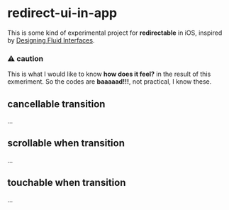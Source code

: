 # redirect-ui-in-app

This is some kind of experimental project for **redirectable** in iOS, inspired by [Designing Fluid Interfaces](https://developer.apple.com/videos/play/wwdc2018/803/).

### :warning: caution

This is what I would like to know **how does it feel?** in the result of this exmeriment. So the codes are **baaaaad!!!**, not practical, I know these.

## cancellable transition

...

## scrollable when transition

...

## touchable when transition

...
